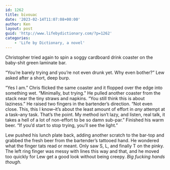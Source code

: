 ```yaml
---
id: 1262
title: bivouac
date: '2023-02-14T11:07:08+00:00'
author: Ken
layout: post
guid: 'http://www.lifebydictionary.com/?p=1262'
categories:
    - 'Life by Dictionary, a novel'
---
```


Christopher tried again to spin a soggy cardboard drink coaster on the baby-shit green laminate bar.

“You’re barely trying and you’re not even drunk yet. Why even bother?” Lew asked after a short, deep burp.

“Yes I am.” Chris flicked the same coaster and it flopped over the edge into something wet. “Minimally, but trying.” He pulled another coaster from the stack near the tiny straws and napkins. “You still think this is about laziness.” He raised two fingers in the bartender’s direction. “Not even close. This, this I know–it’s about the least amount of effort in *any* attempt at a task–any task. That’s the point. My method isn’t lazy, and listen, real talk, it takes a hell of a lot of non-effort to be so damn sub-par.” Finished his warm beer. “If you’d start to stop trying, you’ll see the light.”

Lew pushed his lunch plate back, adding another scratch to the bar-top and grabbed the fresh beer from the bartender’s tattooed hand. He wondered what the finger tats read or meant. Only saw S, L, and finally T on the pinky. The left ring finger was messy with lines this way and that, and he moved too quickly for Lew get a good look without being creepy. *Big fucking hands though.*